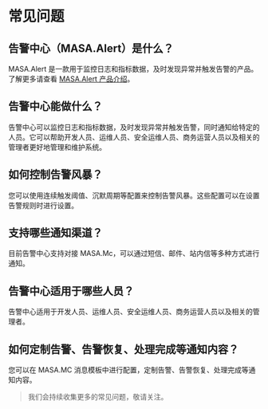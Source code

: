 # 常见问题

## 告警中心（MASA.Alert）是什么？

MASA.Alert 是一款用于监控日志和指标数据，及时发现异常并触发告警的产品。了解更多请查看 [MASA.Alert 产品介绍](stack/alert/introduce)。

## 告警中心能做什么？

告警中心可以监控日志和指标数据，及时发现异常并触发告警，同时通知给特定的人员。它可以帮助开发人员、运维人员、安全运维人员、商务运营人员以及相关的管理者更好地管理和维护系统。

## 如何控制告警风暴？

您可以使用连续触发阈值、沉默周期等配置来控制告警风暴。这些配置可以在设置告警规则时进行设置。

## 支持哪些通知渠道？

目前告警中心支持对接 MASA.Mc，可以通过短信、邮件、站内信等多种方式进行通知。

## 告警中心适用于哪些人员？

告警中心适用于开发人员、运维人员、安全运维人员、商务运营人员以及相关的管理者。

## 如何定制告警、告警恢复、处理完成等通知内容？

您可以在 MASA.MC 消息模板中进行配置，定制告警、告警恢复、处理完成等通知内容。

> 我们会持续收集更多的常见问题，敬请关注。
